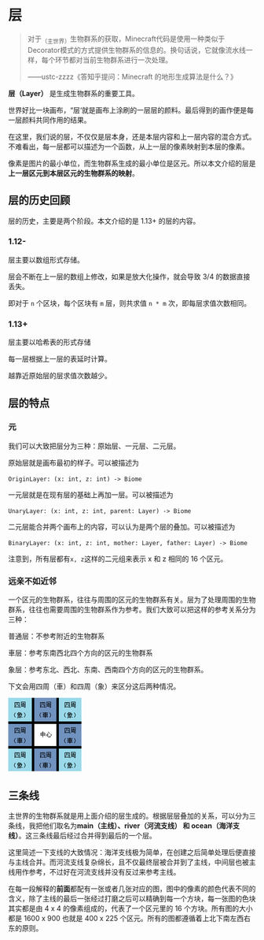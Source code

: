 # 层

> 对于<sub>（主世界）</sub>生物群系的获取，Minecraft代码是使用一种类似于Decorator模式的方式提供生物群系的信息的。换句话说，它就像流水线一样，每个环节都对当前生物群系进行一次处理。
>
> ——ustc-zzzz《答知乎提问：Minecraft 的地形生成算法是什么？》

**层（Layer）** 是生成生物群系的重要工具。

世界好比一块画布，“层‘就是画布上涂刷的一层层的颜料。最后得到的画作便是每一层颜料共同作用的结果。

在这里，我们说的层，不仅仅是层本身，还是本层内容和上一层内容的混合方式。不难看出，每一层都可以描述为一个函数，从上一层的像素映射到本层的像素。

像素是图片的最小单位，而生物群系生成的最小单位是区元。所以本文介绍的层是**上一层区元到本层区元的生物群系的映射**。


## 层的历史回顾

层的历史，主要是两个阶段。本文介绍的是 1.13+ 的层的内容。

### 1.12-

层主要以数组形式存储。

层会不断在上一层的数组上修改，如果是放大化操作，就会导致 3/4 的数据直接丢失。

即对于 `n` 个区块，每个区块有 `m` 层，则共求值 `n * m` 次，即每层求值次数相同。

### 1.13+

层主要以哈希表的形式存储

每一层根据上一层的表延时计算。

越靠近原始层的层求值次数越少。

## 层的特点

### 元

我们可以大致把层分为三种：原始层、一元层、二元层。

原始层就是画布最初的样子。可以被描述为

`OriginLayer: (x: int, z: int) -> Biome`

一元层就是在现有层的基础上再加一层。可以被描述为

`UnaryLayer: (x: int, z: int, parent: Layer) -> Biome`

二元层能合并两个画布上的内容，可以认为是两个层的叠加。可以被描述为

`BinaryLayer: (x: int, z: int, mother: Layer, father: Layer) -> Biome`

注意到，所有层都有`x, z`这样的二元组来表示 x 和 z 相同的 16 个区元。

### 远亲不如近邻

一个区元的生物群系，往往与周围的区元的生物群系有关。层为了处理周围的生物群系，往往也需要周围的生物群系作为参考。我们大致可以把这样的参考关系分为三种：

普通层：不参考附近的生物群系

車层：参考东南西北四个方向的区元的生物群系

象层：参考东北、西北、东南、西南四个方向的区元的生物群系。

下文会用四周（車）和四周（象）来区分这后两种情况。

![](../resources/neighborhood.png)

## 三条线

主世界的生物群系就是用上面介绍的层生成的。根据层层叠加的关系，可以分为三条线，我把他们取名为**main（主线）、river（河流支线） 和 ocean（海洋支线）**。这三条线最后经过合并得到最后的一个层。

这里简述一下支线的大致情况：海洋支线极为简单，在创建之后简单处理后便直接与主线合并。而河流支线复杂绵长，且不仅最终层被合并到了主线，中间层也被主线用作参考，不过好在河流支线并没有反过来参考主线。

在每一段解释的**前面**都配有一张或者几张对应的图，图中的像素的颜色代表不同的含义，除了主线的最后一张经过打磨之后可以精确到每一个方块，每一张图的色块其实都是由 4 x 4 的像素组成的，代表了一个区元里的 16 个方块。所有图的大小都是 1600 x 900 也就是 400 x 225 个区元。所有的图都遵循着上北下南左西右东的原则。

